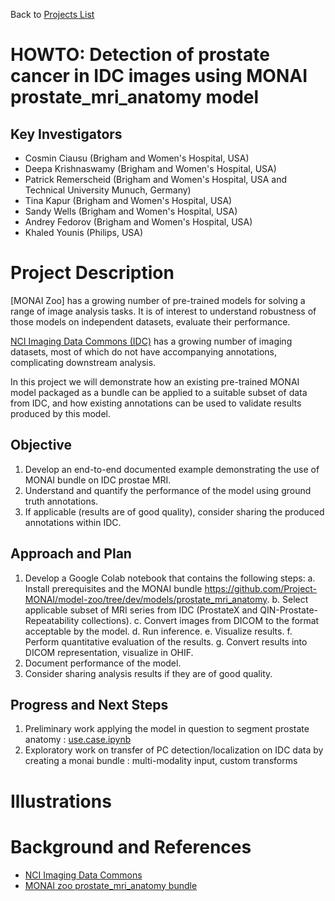 Back to [Projects List](../../README.md#ProjectsList)

# HOWTO: Detection of prostate cancer in IDC images using MONAI prostate_mri_anatomy model

## Key Investigators

- Cosmin Ciausu (Brigham and Women's Hospital, USA)
- Deepa Krishnaswamy (Brigham and Women's Hospital, USA)
- Patrick Remerscheid (Brigham and Women's Hospital, USA and Technical University Munuch, Germany)
- Tina Kapur (Brigham and Women's Hospital, USA)
- Sandy Wells (Brigham and Women's Hospital, USA)
- Andrey Fedorov (Brigham and Women's Hospital, USA)
- Khaled Younis (Philips, USA)

# Project Description

[MONAI Zoo] has a growing number of pre-trained models for solving a range of image analysis tasks. It is of interest to understand robustness of those models on independent datasets, evaluate their performance.

[NCI Imaging Data Commons (IDC)]() has a growing number of imaging datasets, most of which do not have accompanying annotations, complicating downstream analysis. 

In this project we will demonstrate how an existing pre-trained MONAI model packaged as a bundle can be applied to a suitable subset of data from IDC, and how existing annotations can be used to validate results produced by this model.

## Objective

<!-- Describe here WHAT you would like to achieve (what you will have as end result). -->
1. Develop an end-to-end documented example demonstrating the use of MONAI bundle on IDC prostae MRI.
1. Understand and quantify the performance of the model using ground truth annotations.
1. If applicable (results are of good quality), consider sharing the produced annotations within IDC.

## Approach and Plan

<!-- Describe here HOW you would like to achieve the objectives stated above. -->

1. Develop a Google Colab notebook that contains the following steps:
  a. Install prerequisites and the MONAI bundle https://github.com/Project-MONAI/model-zoo/tree/dev/models/prostate_mri_anatomy.
  b. Select applicable subset of MRI series from IDC (ProstateX and QIN-Prostate-Repeatability collections).
  c. Convert images from DICOM to the format acceptable by the model.
  d. Run inference.
  e. Visualize results.
  f. Perform quantitative evaluation of the results.
  g. Convert results into DICOM representation, visualize in OHIF.
2. Document performance of the model.
3. Consider sharing analysis results if they are of good quality.

## Progress and Next Steps

<!-- Update this section as you make progress, describing of what you have ACTUALLY DONE. If there are specific steps that you could not complete then you can describe them here, too. -->

1. Preliminary work applying the model in question to segment prostate anatomy : [use.case.ipynb](https://github.com/ImagingDataCommons/idc-prostate-mri-analysis/blob/main/main_monai_anatomy.ipynb)
1. Exploratory work on transfer of PC detection/localization on IDC data by creating a monai bundle : multi-modality input, custom transforms

# Illustrations

<!-- Add pictures and links to videos that demonstrate what has been accomplished.
![Description of picture](Example2.jpg)
![Some more images](Example2.jpg)
-->

# Background and References

- [NCI Imaging Data Commons](ttps://portal.imaging.datacommons.cancer.gov/)
- [MONAI zoo prostate_mri_anatomy bundle](https://github.com/Project-MONAI/model-zoo/tree/dev/models/prostate_mri_anatomy)
